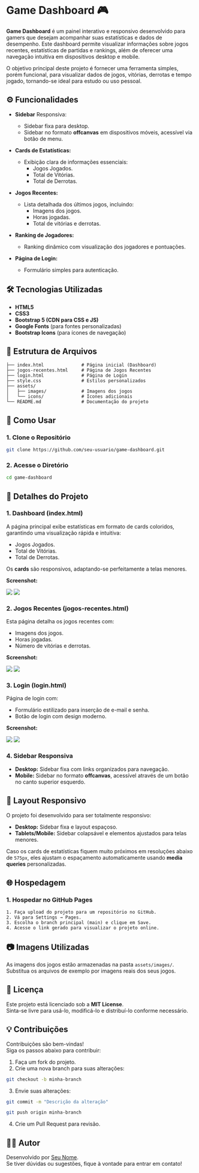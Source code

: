 
# Game Dashboard 🎮

**Game Dashboard** é um painel interativo e responsivo desenvolvido para gamers que desejam acompanhar suas estatísticas e dados de desempenho. Este dashboard permite visualizar informações sobre jogos recentes, estatísticas de partidas e rankings, além de oferecer uma navegação intuitiva em dispositivos desktop e mobile.

O objetivo principal deste projeto é fornecer uma ferramenta simples, porém funcional, para visualizar dados de jogos, vitórias, derrotas e tempo jogado, tornando-se ideal para estudo ou uso pessoal.


## ⚙️ Funcionalidades

- **Sidebar** Responsiva:
  - Sidebar fixa para desktop.
  - Sidebar no formato **offcanvas** em dispositivos móveis, acessível via botão de menu.

- **Cards de Estatísticas:**
  - Exibição clara de informações essenciais:
    - Jogos Jogados.
    - Total de Vitórias.
    - Total de Derrotas.

- **Jogos Recentes:**
  - Lista detalhada dos últimos jogos, incluindo:
    - Imagens dos jogos.
    - Horas jogadas.
    - Total de vitórias e derrotas.

- **Ranking de Jogadores:**
  - Ranking dinâmico com visualização dos jogadores e pontuações.

- **Página de Login:**
  - Formulário simples para autenticação.

## 🛠️ Tecnologias Utilizadas

- **HTML5**
- **CSS3**
- **Bootstrap 5 (CDN para CSS e JS)**
- **Google Fonts** (para fontes personalizadas)
- **Bootstrap Icons** (para ícones de navegação)

## 📂 Estrutura de Arquivos


```Game-Dashboard/
├── index.html              # Página inicial (Dashboard)
├── jogos-recentes.html     # Página de Jogos Recentes
├── login.html              # Página de Login
├── style.css               # Estilos personalizados
├── assets/
│   ├── images/             # Imagens dos jogos
│   └── icons/              # Ícones adicionais
└── README.md               # Documentação do projeto
```


## 📖 Como Usar

   ### 1. Clone o Repositório
```bash
git clone https://github.com/seu-usuario/game-dashboard.git
```

### 2. Acesse o Diretório
```bash
cd game-dashboard
```

## 🌟 Detalhes do Projeto

### 1. Dashboard (index.html)

A página principal exibe estatísticas em formato de cards coloridos, garantindo uma visualização rápida e intuitiva:
- Jogos Jogados.
- Total de Vitórias.
- Total de Derrotas.

Os **cards** são responsivos, adaptando-se perfeitamente a telas menores.

**Screenshot:**

<img src=".\assets\img-gameDashboard\1.png">
<img src=".\assets\img-gameDashboard\2.png">

### 2. Jogos Recentes (jogos-recentes.html)

Esta página detalha os jogos recentes com:
- Imagens dos jogos.
- Horas jogadas.
- Número de vitórias e derrotas.

**Screenshot:**

<img src=".\assets\img-gameDashboard\3.png">
<img src=".\assets\img-gameDashboard\4.png">

### 3. Login (login.html)

Página de login com:
- Formulário estilizado para inserção de e-mail e senha.
- Botão de login com design moderno.

**Screenshot:**

<img src=".\assets\img-gameDashboard\5.png">
<img src=".\assets\img-gameDashboard\6.png">

### 4. Sidebar Responsiva

- **Desktop:** Sidebar fixa com links organizados para navegação.
- **Mobile:** Sidebar no formato **offcanvas**, acessível através de um botão no canto superior esquerdo.

## 📐 Layout Responsivo

O projeto foi desenvolvido para ser totalmente responsivo:

- **Desktop:** Sidebar fixa e layout espaçoso.
- **Tablets/Mobile:** Sidebar colapsável e elementos ajustados para telas menores.

Caso os cards de estatísticas fiquem muito próximos em resoluções abaixo de `575px`, eles ajustam o espaçamento automaticamente usando **media queries** personalizadas.

## 🌐 Hospedagem
### 1. Hospedar no GitHub Pages
    1. Faça upload do projeto para um repositório no GitHub.
    2. Vá para Settings → Pages.
    3. Escolha o branch principal (main) e clique em Save.
    4. Acesse o link gerado para visualizar o projeto online.


## 📷 Imagens Utilizadas

As imagens dos jogos estão armazenadas na pasta `assets/images/`. Substitua os arquivos de exemplo por imagens reais dos seus jogos.

## 📄 Licença

Este projeto está licenciado sob a **MIT License**.  
Sinta-se livre para usá-lo, modificá-lo e distribuí-lo conforme necessário.

## 💡 Contribuições

Contribuições são bem-vindas!  
Siga os passos abaixo para contribuir:
1. Faça um fork do projeto.
2. Crie uma nova branch para suas alterações:

```bash
git checkout -b minha-branch
```

3. Envie suas alterações:
```bash
git commit -m "Descrição da alteração" 
```
```bash
git push origin minha-branch
```

4. Crie um Pull Request para revisão.

## 👨‍💻 Autor
Desenvolvido por [Seu Nome]().  
Se tiver dúvidas ou sugestões, fique à vontade para entrar em contato!
